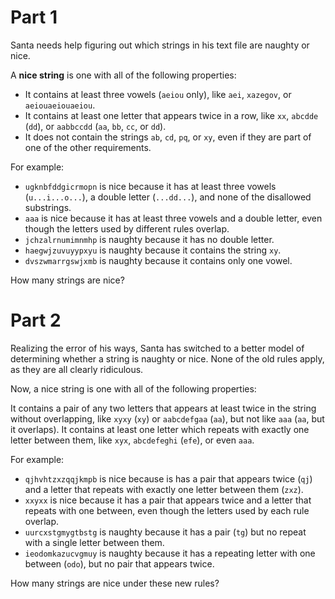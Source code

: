 # Part 1
Santa needs help figuring out which strings in his text file are naughty or nice.

A **nice string** is one with all of the following properties:
* It contains at least three vowels (`aeiou` only), like `aei`, `xazegov`, or `aeiouaeiouaeiou`.
* It contains at least one letter that appears twice in a row, like `xx`, `abcdde` (`dd`), or `aabbccdd` (`aa`, `bb`, `cc`, or `dd`).
* It does not contain the strings `ab`, `cd`, `pq`, or `xy`, even if they are part of one of the other requirements.

For example:
* `ugknbfddgicrmopn` is nice because it has at least three vowels (`u...i...o...`), a double letter (`...dd...`), and none of the disallowed substrings.
* `aaa` is nice because it has at least three vowels and a double letter, even though the letters used by different rules overlap.
* `jchzalrnumimnmhp` is naughty because it has no double letter.
* `haegwjzuvuyypxyu` is naughty because it contains the string `xy`.
* `dvszwmarrgswjxmb` is naughty because it contains only one vowel.

How many strings are nice?

# Part 2
Realizing the error of his ways, Santa has switched to a better model of determining whether a string is naughty or nice. None of the old rules apply, as they are all clearly ridiculous.

Now, a nice string is one with all of the following properties:

It contains a pair of any two letters that appears at least twice in the string without overlapping, like `xyxy` (`xy`) or `aabcdefgaa` (`aa`), but not like `aaa` (`aa`, but it overlaps).
It contains at least one letter which repeats with exactly one letter between them, like `xyx`, `abcdefeghi` (`efe`), or even `aaa`.

For example:
* `qjhvhtzxzqqjkmpb` is nice because is has a pair that appears twice (`qj`) and a letter that repeats with exactly one letter between them (`zxz`).
* `xxyxx` is nice because it has a pair that appears twice and a letter that repeats with one between, even though the letters used by each rule overlap.
* `uurcxstgmygtbstg` is naughty because it has a pair (`tg`) but no repeat with a single letter between them.
* `ieodomkazucvgmuy` is naughty because it has a repeating letter with one between (`odo`), but no pair that appears twice.

How many strings are nice under these new rules?
